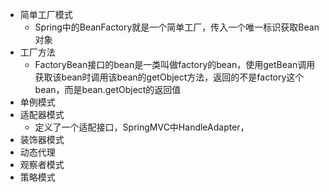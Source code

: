 - 简单工厂模式
	- Spring中的BeanFactory就是一个简单工厂，传入一个唯一标识获取Bean对象
- 工厂方法
	- FactoryBean接口的bean是一类叫做factory的bean，使用getBean调用获取该bean时调用该bean的getObject方法，返回的不是factory这个bean，而是bean.getObject的返回值
- 单例模式
- 适配器模式
	- 定义了一个适配接口，SpringMVC中HandleAdapter，
- 装饰器模式
- 动态代理
- 观察者模式
- 策略模式